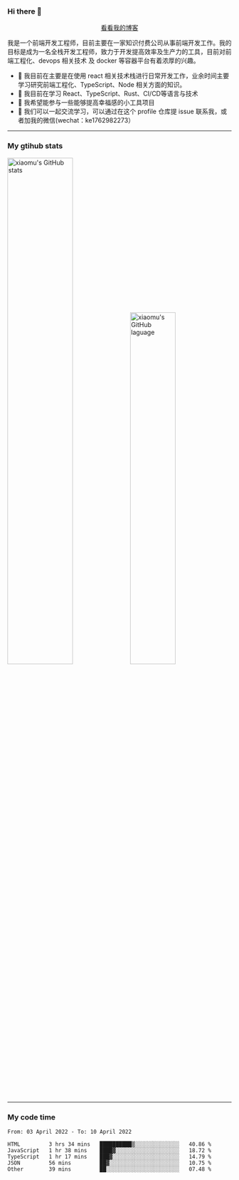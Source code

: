 ### Hi there 👋

<p align="center">
  <a href="https://real-jacket.github.io/">看看我的博客</a>
</p>

我是一个前端开发工程师，目前主要在一家知识付费公司从事前端开发工作。我的目标是成为一名全栈开发工程师，致力于开发提高效率及生产力的工具，目前对前端工程化、devops 相关技术 及 docker 等容器平台有着浓厚的兴趣。

- 🔭 我目前在主要是在使用 react 相关技术栈进行日常开发工作，业余时间主要学习研究前端工程化、TypeScript、Node 相关方面的知识。
- 🌱 我目前在学习 React、TypeScript、Rust、CI/CD等语言与技术
- 👯 我希望能参与一些能够提高幸福感的小工具项目
- 💬 我们可以一起交流学习，可以通过在这个 profile 仓库提 issue 联系我，或者加我的微信(wechat：ke1762982273）

***

### My gtihub stats

<a><img src="https://github-readme-stats.vercel.app/api?username=real-jacket" title="xiaomu's GitHub stats" alt="xiaomu's GitHub stats" style="width:54%;"/></a>
<a><img src="https://github-readme-stats.vercel.app/api/top-langs/?username=real-jacket&layout=compact" title="xiaomu's GitHub laguage" alt="xiaomu's GitHub laguage" style="width:45%;"/><a/>

***

### My code time

<!--START_SECTION:waka-->

```text
From: 03 April 2022 - To: 10 April 2022

HTML         3 hrs 34 mins   ██████████▒░░░░░░░░░░░░░░   40.86 %
JavaScript   1 hr 38 mins    ████▓░░░░░░░░░░░░░░░░░░░░   18.72 %
TypeScript   1 hr 17 mins    ███▓░░░░░░░░░░░░░░░░░░░░░   14.79 %
JSON         56 mins         ██▓░░░░░░░░░░░░░░░░░░░░░░   10.75 %
Other        39 mins         ██░░░░░░░░░░░░░░░░░░░░░░░   07.48 %
```

<!--END_SECTION:waka-->
